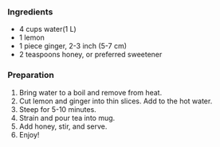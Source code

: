 ### Ingredients
* 4 cups water(1 L)
* 1 lemon
* 1 piece ginger, 2-3 inch (5-7 cm)
* 2 teaspoons honey, or preferred sweetener


### Preparation
1. Bring water to a boil and remove from heat.
2. Cut lemon and ginger into thin slices. Add to the hot water.
3. Steep for 5-10 minutes.
4. Strain and pour tea into mug.
5. Add honey, stir, and serve.
6. Enjoy!